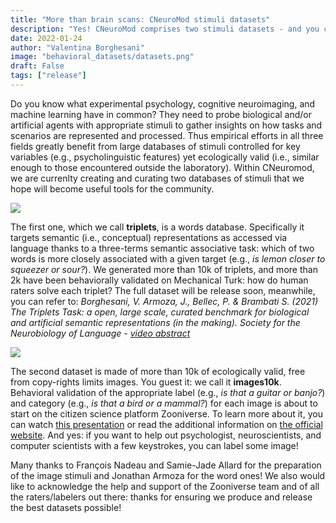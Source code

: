 ```yaml
---
title: "More than brain scans: CNeuroMod stimuli datasets"
description: "Yes! CNeuroMod comprises two stimuli datasets - and you can help ensure they are of the top quality!"
date: 2022-01-24 
author: "Valentina Borghesani"
image: "behavioral_datasets/datasets.png"
draft: False
tags: ["release"]
---
```


Do you know what experimental psychology, cognitive neuroimaging, and machine learning have in common? They need to probe biological and/or artificial agents with appropriate stimuli to gather insights on how tasks and scenarios are represented and processed. Thus empirical efforts in all three fields greatly benefit from large databases of stimuli controlled for key variables (e.g., psycholinguistic features) yet ecologically valid (i.e., similar enough to those encountered outside the laboratory). Within CNeuromod, we are currenlty creating and curating two databases of stimuli that we hope will become useful tools for the community.

![](triplets.png)

The first one, which we call **triplets**, is a words database. Specifically it targets semantic  (i.e., conceptual) representations as accessed via language thanks to a three-terms semantic associative task: which of two words is more closely associated with a given target (e.g., _is lemon closer to squeezer or sour?_). We generated more than 10k of triplets, and more than 2k have been behaviorally validated on Mechanical Turk: how do human raters solve each triplet? The full dataset will be release soon, meanwhile, you can refer to: 
_Borghesani, V. Armoza, J., Bellec, P. & Brambati S. (2021) The Triplets Task: a open, large scale, curated benchmark for biological and artificial semantic representations (in the making). Society for the Neurobiology of Language - [video abstract](https://youtu.be/LVWjHUXsrEQ)_ 

![](images10k.png)

The second dataset is made of more than 10k of ecologically valid, free from copy-rights limits images. You guest it: we call it **images10k**. Behavioral validation of the appropriate label (e.g., _is that a guitar or banjo?_) and category (e.g., _is that a bird or a mammal?_) for each image is about to start on the citizen science platform Zooniverse. To learn more about it, you can watch [this presentation](https://www.youtube.com/watch?t=1084&v=uwagyJIEBKY&feature=youtu.be) or read the additional information on [the official website](https://www.zooniverse.org/projects/vborghesani/you-see-it-you-name-it). And yes: if you want to help out psychologist, neuroscientists, and computer scientists with a few keystrokes, you can label some image!


Many thanks to François Nadeau and Samie-Jade Allard for the preparation of the image stimuli and Jonathan Armoza for the word ones! We also would like to acknowledge the help and support of the Zooniverse team and of all the raters/labelers out there: thanks for ensuring we produce and release the best datasets possible!  
